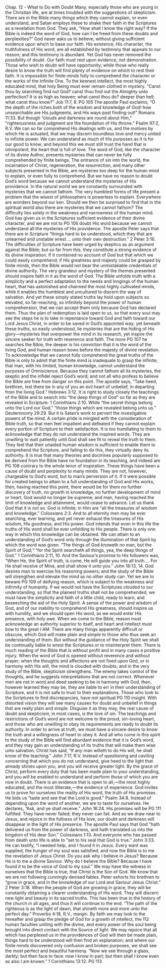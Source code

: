 Chap. 12 - What to Do with Doubt
Many, especially those who are young in the Christian life, are at
times troubled with the suggestions of skepticism. There are in the
Bible many things which they cannot explain, or even understand,
and Satan employs these to shake their faith in the Scriptures as a
revelation from God. They ask, “How shall I know the right way? If
the Bible is indeed the word of God, how can I be freed from these
doubts and perplexities?”
God never asks us to believe, without giving sufficient evidence
upon which to base our faith. His existence, His character, the
truthfulness of His word, are all established by testimony that appeals
to our reason; and this testimony is abundant. Yet God has never
removed the possibility of doubt. Our faith must rest upon evidence,
not demonstration. Those who wish to doubt will have opportunity;
while those who really desire to know the truth will find plenty of
evidence on which to rest their faith.
It is impossible for finite minds fully to comprehend the character
or the works of the Infinite One. To the keenest intellect, the most
highly educated mind, that holy Being must ever remain clothed in
mystery. “Canst thou by searching find out God? canst thou find out
the Almighty unto perfection? It is as high as heaven; what canst
thou do? deeper than hell; what canst thou know?” Job 11:7, 8.
PG 105
The apostle Paul exclaims, “O the depth of the riches both of
the wisdom and knowledge of God! how unsearchable are His
judgments, and His ways past finding out!” Romans 11:33. But
though “clouds and darkness are round about Him,” “righteousness
and judgment are the foundation of His throne.” Psalm 97:2, R.V.
We can so far comprehend His dealings with us, and the motives by
which He is actuated, that we may discern boundless love and mercy
united to infinite power. We can understand as much of His purposes
as it is for our good to know; and beyond this we must still trust the
hand that is omnipotent, the heart that is full of love.
The word of God, like the character of its divine Author, presents
mysteries that can never be fully comprehended by finite beings. The
entrance of sin into the world, the incarnation of Christ, regeneration,
the resurrection, and many other subjects presented in the Bible, are
mysteries too deep for the human mind to explain, or even fully to
comprehend. But we have no reason to doubt God’s word because
we cannot understand the mysteries of His providence. In the natural
world we are constantly surrounded with mysteries that we cannot
fathom. The very humblest forms of life present a problem that
the wisest of philosophers is powerless to explain. Everywhere are
wonders beyond our ken. Should we then be surprised to find that in
the spiritual world also there are mysteries that we cannot fathom?
The difficulty lies solely in the weakness and narrowness of the
human mind. God has given us in the Scriptures sufficient evidence
of their divine character, and we are not to
PG 106
doubt His word because we cannot understand all the mysteries of
His providence.
The apostle Peter says that there are in Scripture “things hard
to be understood, which they that are unlearned and unstable wrest
... unto their own destruction.” 2 Peter 3:16. The difficulties of
Scripture have been urged by skeptics as an argument against the
Bible; but so far from this, they constitute a strong evidence of
its divine inspiration. If it contained no account of God but that
which we could easily comprehend; if His greatness and majesty
could be grasped by finite minds, then the Bible would not bear the
unmistakable credentials of divine authority. The very grandeur and
mystery of the themes presented should inspire faith in it as the word
of God.
The Bible unfolds truth with a simplicity and a perfect adaptation
to the needs and longings of the human heart, that has astonished
and charmed the most highly cultivated minds, while it enables
the humblest and uncultured to discern the way of salvation.
And yet these simply stated truths lay hold upon subjects so
elevated, so far-reaching, so infinitely beyond the power of human
comprehension, that we can accept them only because God has
declared them. Thus the plan of redemption is laid open to us, so that
every soul may see the steps he is to take in repentance toward God
and faith toward our Lord Jesus Christ, in order to be saved in God’s
appointed way; yet beneath these truths, so easily understood, lie
mysteries that are the hiding of His glory—mysteries that overpower
the mind in its research, yet inspire the sincere seeker for truth with
reverence and faith. The more
PG 107
he searches the Bible, the deeper is his conviction that it is the word
of the living God, and human reason bows before the majesty of
divine revelation.
To acknowledge that we cannot fully comprehend the great truths
of the Bible is only to admit that the finite mind is inadequate to grasp
the infinite; that man, with his limited, human knowledge, cannot
understand the purposes of Omniscience.
Because they cannot fathom all its mysteries, the skeptic and the
infidel reject God’s word; and not all who profess to believe the
Bible are free from danger on this point. The apostle says, “Take
heed, brethren, lest there be in any of you an evil heart of unbelief,
in departing from the living God.” Hebrews 3:12. It is right to
study closely the teachings of the Bible and to search into “the deep
things of God” so far as they are revealed in Scripture. 1 Corinthians
2:10. While “the secret things belong unto the Lord our God,” “those
things which are revealed belong unto us.” Deuteronomy 29:29. But
it is Satan’s work to pervert the investigative powers of the mind.
A certain pride is mingled with the consideration of Bible truth, so
that men feel impatient and defeated if they cannot explain every
portion of Scripture to their satisfaction. It is too humiliating to
them to acknowledge that they do not understand the inspired words.
They are unwilling to wait patiently until God shall see fit to reveal
the truth to them. They feel that their unaided human wisdom is
sufficient to enable them to comprehend the Scripture, and failing to
do this, they virtually deny its authority. It is true that many theories
and doctrines popularly supposed to be derived from the Bible have
no foundation in its teaching, and indeed are
PG 108
contrary to the whole tenor of inspiration. These things have been a
cause of doubt and perplexity to many minds. They are not, however,
chargeable to God’s word, but to man’s perversion of it.
If it were possible for created beings to attain to a full
understanding of God and His works, then, having reached this point,
there would be for them no further discovery of truth, no growth in
knowledge, no further development of mind or heart. God would no
longer be supreme; and man, having reached the limit of knowledge
and attainment, would cease to advance. Let us thank God that it is
not so. God is infinite; in Him are “all the treasures of wisdom and
knowledge.” Colossians 2:3. And to all eternity men may be ever
searching, ever learning, and yet never exhaust the treasures of His
wisdom, His goodness, and His power.
God intends that even in this life the truths of His word shall be
ever unfolding to His people. There is only one way in which this
knowledge can be obtained. We can attain to an understanding of
God’s word only through the illumination of that Spirit by which the
word was given. “The things of God knoweth no man, but the Spirit
of God;” “for the Spirit searcheth all things, yea, the deep things of
God.” 1 Corinthians 2:11, 10. And the Saviour’s promise to His
followers was, “When He, the Spirit of truth, is come, He will guide
you into all truth.... For He shall receive of Mine, and shall show it
unto you.” John 16:13, 14.
God desires man to exercise his reasoning powers; and the study
of the Bible will strengthen and elevate the mind as no other study
can. Yet we are to beware
PG 109
of deifying reason, which is subject to the weakness and infirmity
of humanity. If we would not have the Scriptures clouded to our
understanding, so that the plainest truths shall not be comprehended,
we must have the simplicity and faith of a little child, ready to learn,
and beseeching the aid of the Holy Spirit. A sense of the power and
wisdom of God, and of our inability to comprehend His greatness,
should inspire us with humility, and we should open His word, as
we would enter His presence, with holy awe. When we come to the
Bible, reason must acknowledge an authority superior to itself, and
heart and intellect must bow to the great I AM.
There are many things apparently difficult or obscure, which God
will make plain and simple to those who thus seek an understanding
of them. But without the guidance of the Holy Spirit we shall be
continually liable to wrest the Scriptures or to misinterpret them.
There is much reading of the Bible that is without profit and in many
cases a positive injury. When the word of God is opened without
reverence and without prayer; when the thoughts and affections
are not fixed upon God, or in harmony with His will, the mind is
clouded with doubts; and in the very study of the Bible, skepticism
strengthens. The enemy takes control of the thoughts, and he
suggests interpretations that are not correct. Whenever men are not
in word and deed seeking to be in harmony with God, then, however
learned they may be, they are liable to err in their understanding of
Scripture, and it is not safe to trust to their explanations. Those who
look to the Scriptures to find discrepancies, have not spiritual
PG 110
insight. With distorted vision they will see many causes for doubt
and unbelief in things that are really plain and simple.
Disguise it as they may, the real cause of doubt and skepticism, in
most cases, is the love of sin. The teachings and restrictions of God’s
word are not welcome to the proud, sin-loving heart, and those who
are unwilling to obey its requirements are ready to doubt its authority.
In order to arrive at truth, we must have a sincere desire to know the
truth and a willingness of heart to obey it. And all who come in this
spirit to the study of the Bible will find abundant evidence that it is
God’s word, and they may gain an understanding of its truths that
will make them wise unto salvation.
Christ has said, “If any man willeth to do His will, he shall know
of the teaching.” John 7:17, R.V. Instead of questioning and caviling
concerning that which you do not understand, give heed to the light
that already shines upon you, and you will receive greater light. By
the grace of Christ, perform every duty that has been made plain
to your understanding, and you will be enabled to understand and
perform those of which you are now in doubt.
There is an evidence that is open to all,—the most highly
educated, and the most illiterate,—the evidence of experience. God
invites us to prove for ourselves the reality of His word, the truth of
His promises. He bids us “taste and see that the Lord is good.” Psalm
34:8. Instead of depending upon the word of another, we are to taste
for ourselves. He declares, “Ask, and ye shall receive.” John 16:24.
His promises will be
PG 111
fulfilled. They have never failed; they never can fail. And as we draw
near to Jesus, and rejoice in the fullness of His love, our doubt and
darkness will disappear in the light of His presence.
The apostle Paul says that God “hath delivered us from the power
of darkness, and hath translated us into the kingdom of His dear Son.”
Colossians 1:13. And everyone who has passed from death unto life
is able to “set to his seal that God is true.” John 3:33. He can testify,
“I needed help, and I found it in Jesus. Every want was supplied,
the hunger of my soul was satisfied; and now the Bible is to me
the revelation of Jesus Christ. Do you ask why I believe in Jesus?
Because He is to me a divine Saviour. Why do I believe the Bible?
Because I have found it to be the voice of God to my soul.” We may
have the witness in ourselves that the Bible is true, that Christ is the
Son of God. We know that we are not following cunningly devised
fables.
Peter exhorts his brethren to “grow in grace, and in the
knowledge of our Lord and Saviour Jesus Christ.” 2 Peter 3:18.
When the people of God are growing in grace, they will be constantly
obtaining a clearer understanding of His word. They will discern new
light and beauty in its sacred truths. This has been true in the history
of the church in all ages, and thus it will continue to the end. “The
path of the righteous is as the light of dawn, that shineth more and
more unto the perfect day.” Proverbs 4:18, R.V., margin.
By faith we may look to the hereafter and grasp the pledge of
God for a growth of intellect, the
112
human faculties uniting with the divine, and every power of the soul
being brought into direct contact with the Source of light. We may
rejoice that all which has perplexed us in the providences of God will
then be made plain, things hard to be understood will then find an
explanation; and where our finite minds discovered only confusion
and broken purposes, we shall see the most perfect and beautiful
harmony. “Now we see through a glass, darkly; but then face to face:
now I know in part; but then shall I know even as also I am known.”
1 Corinthians 13:12.
PG 113
